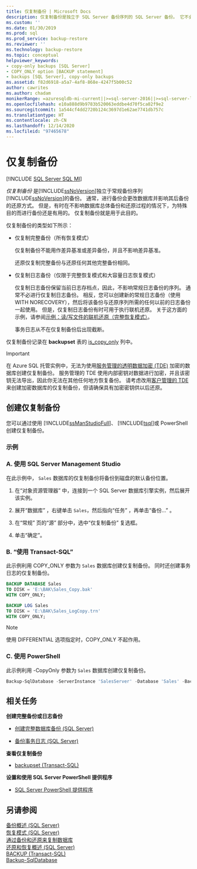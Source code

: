 ```yaml
---
title: 仅复制备份 | Microsoft Docs
description: 仅复制备份是独立于 SQL Server 备份序列的 SQL Server 备份。 它不会影响后续备份的还原方式。
ms.custom: ''
ms.date: 01/30/2019
ms.prod: sql
ms.prod_service: backup-restore
ms.reviewer: ''
ms.technology: backup-restore
ms.topic: conceptual
helpviewer_keywords:
- copy-only backups [SQL Server]
- COPY_ONLY option [BACKUP statement]
- backups [SQL Server], copy-only backups
ms.assetid: f82d6918-a5a7-4af8-868e-4247f5b00c52
author: cawrites
ms.author: chadam
monikerRange: =azuresqldb-mi-current||>=sql-server-2016||>=sql-server-linux-2017
ms.openlocfilehash: e10a888d9b9783b520063eddbe4d70f5ca02f9e2
ms.sourcegitcommit: 1a544cf4dd2720b124c3697d1e62ae7741db757c
ms.translationtype: HT
ms.contentlocale: zh-CN
ms.lasthandoff: 12/14/2020
ms.locfileid: "97465678"
---
```

# <a name="copy-only-backups"></a>仅复制备份
[!INCLUDE [SQL Server SQL MI](../../includes/applies-to-version/sql-asdbmi.md)]

*仅复制备份* 是[!INCLUDE[ssNoVersion](../../includes/ssnoversion-md.md)]独立于常规备份序列[!INCLUDE[ssNoVersion](../../includes/ssnoversion-md.md)]的备份。 通常，进行备份会更改数据库并影响其后备份的还原方式。 但是，有时在不影响数据库总体备份和还原过程的情况下，为特殊目的而进行备份还是有用的。 仅复制备份就是用于此目的。
  
 仅复制备份的类型如下所示：  
  
- 仅复制完整备份（所有恢复模式）  
  
     仅复制备份不能用作差异基准或差异备份，并且不影响差异基准。  
  
     还原仅复制完整备份与还原任何其他完整备份相同。  
  
- 仅复制日志备份（仅限于完整恢复模式和大容量日志恢复模式）  

     仅复制日志备份保留当前日志存档点，因此，不影响常规日志备份的序列。 通常不必进行仅复制日志备份。 相反，您可以创建新的常规日志备份（使用 WITH NORECOVERY），然后将该备份与还原序列所需的任何以前的日志备份一起使用。 但是，仅复制日志备份有时可用于执行联机还原。 关于这方面的示例，请参阅[示例：读/写文件的联机还原（完整恢复模式）](../../relational-databases/backup-restore/example-online-restore-of-a-read-write-file-full-recovery-model.md)。  

     事务日志从不在仅复制备份后出现截断。  
  
 仅复制备份记录在 **backupset** 表的 [is_copy_only](../../relational-databases/system-tables/backupset-transact-sql.md) 列中。  
 
 > [!IMPORTANT]  
> 在 Azure SQL 托管实例中，无法为使用[服务管理的透明数据加密 (TDE)](/azure/sql-database/transparent-data-encryption-azure-sql?tabs=azure-portal#service-managed-transparent-data-encryption) 加密的数据库创建仅复制备份。 服务管理的 TDE 使用内部密钥对数据进行加密，并且该密钥无法导出，因此你无法在其他任何地方恢复备份。 请考虑改用[客户管理的 TDE](/azure/sql-database/transparent-data-encryption-byok-azure-sql) 来创建加密数据库的仅复制备份，但请确保具有加密密钥供以后还原。
  
## <a name="to-create-a-copy-only-backup"></a>创建仅复制备份  
 您可以通过使用 [!INCLUDE[ssManStudioFull](../../includes/ssmanstudiofull-md.md)]、 [!INCLUDE[tsql](../../includes/tsql-md.md)]或 PowerShell 创建仅复制备份。  

### <a name="examples"></a>示例  
###  <a name="a-using-sql-server-management-studio"></a><a name="SSMSProcedure"></a> A. 使用 SQL Server Management Studio  
在此示例中， `Sales` 数据库的仅复制备份将备份到磁盘的默认备份位置。

1. 在“对象资源管理器”  中，连接到一个 SQL Server 数据库引擎实例，然后展开该实例。

1. 展开“数据库”  ，右键单击 `Sales`，然后指向“任务”  ，再单击“备份...”  。

1. 在“常规”  页的“源”  部分中，选中“仅复制备份”  复选框。

1. 单击“确定”。 

###  <a name="b-using-transact-sql"></a><a name="TsqlProcedure"></a>B. “使用 Transact-SQL”  
此示例利用 COPY_ONLY 参数为 `Sales` 数据库创建仅复制备份。  同时还创建事务日志的仅复制备份。

```sql
BACKUP DATABASE Sales
TO DISK = 'E:\BAK\Sales_Copy.bak'
WITH COPY_ONLY;

BACKUP LOG Sales
TO DISK = 'E:\BAK\Sales_LogCopy.trn'
WITH COPY_ONLY;
```
  
> [!NOTE]  
> 使用 DIFFERENTIAL 选项指定时，COPY_ONLY 不起作用。  

  
###  <a name="c-using-powershell"></a><a name="PowerShellProcedure"></a>C. 使用 PowerShell  
此示例利用 -CopyOnly 参数为 `Sales` 数据库创建仅复制备份。  
```powershell
Backup-SqlDatabase -ServerInstance 'SalesServer' -Database 'Sales' -BackupFile 'E:\BAK\Sales_Copy.bak' -CopyOnly
```  
  
##  <a name="related-tasks"></a><a name="RelatedTasks"></a> 相关任务  
 **创建完整备份或日志备份**  
  
- [创建完整数据库备份 (SQL Server)](../../relational-databases/backup-restore/create-a-full-database-backup-sql-server.md)  
  
- [备份事务日志 (SQL Server)](../../relational-databases/backup-restore/back-up-a-transaction-log-sql-server.md)  

 **查看仅复制备份**  
  
- [backupset (Transact-SQL)](../../relational-databases/system-tables/backupset-transact-sql.md)  
  
 **设置和使用 SQL Server PowerShell 提供程序**  
  
- [SQL Server PowerShell 提供程序](../../powershell/sql-server-powershell-provider.md)  

## <a name="see-also"></a>另请参阅  
 [备份概述 (SQL Server)](../../relational-databases/backup-restore/backup-overview-sql-server.md)   
 [恢复模式 (SQL Server)](../../relational-databases/backup-restore/recovery-models-sql-server.md)   
 [通过备份和还原来复制数据库](../../relational-databases/databases/copy-databases-with-backup-and-restore.md)   
 [还原和恢复概述 (SQL Server)](../../relational-databases/backup-restore/restore-and-recovery-overview-sql-server.md)  
[BACKUP (Transact-SQL)](../../t-sql/statements/backup-transact-sql.md)  
[Backup-SqlDatabase](/powershell/module/sqlserver/backup-sqldatabase)

